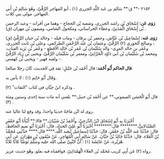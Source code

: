 ٢١٥٢ -** ق:** سَالِم بن عَبد اللَّهِ الجزري (١) ، أبو المهاجر الرَّقِّيّ، وهُوَ سَالِم بْن أَبي المهاجر، مولى بني كلاب.

**رَوَى عَن:** إِسْحَاق بْن راشد الجزري، وشعبة بْن الحجاج - وهما من أقرانه - وعبد الرحمن بْن إِسْحَاق الْمَدَنِيّ، وعطاء الخراساني، ومكحول الشامي، وميمون بْن مهران (ق) .

**رَوَى عَنه:** إِسْمَاعِيل بْن عَيَّاش، وجعفر بْن برقان - ومات قبله - وخالد بْن حيان الرَّقِّيّ (ق) ، وصالح الحوري (٢) الرَّقِّيّ، وعثمان بْن عَبْد الرَّحْمَنِ الطرائفي، وعلي بْن ثابت الجزري، وعُمَر بن خالد المري- والد سُلَيْمان بْن عُمَر بْن خَالِد الأقطع - وعُمَر بْن يَزِيد القباب، ومحمد بْن سُلَيْمان بْن أَبي دَاوُد الْحَرَّانِيّ، ومعمر بْن سُلَيْمان الرَّقِّيّ، ويحيى بْن زِيَاد الرَّقِّيّ - ولقبه فهير - ويحيى بْن كهمس.

**قال الحاكم أَبُو أَحْمَد:** قال أَحْمَد بْن حَنْبَلٍ: ثقة فِي الحديث، كَانَ رجلا صالحا.

وَقَال أَبُو حَاتِم (١) : لا بأس به.

وذكره ابنُ حِبَّان في كتاب "الثقات" (٢) .

قال أَبُو الْحَسَن الميموني،** عن أَحْمَد بْن حنبل:** بلغني أنه مات سنة إحدى وستين ومئة (٣) .

روى له ابْن مَاجَهْ حديثا واحدا، وقد وقع لنا عاليا عنه.

أَخْبَرَنَا بِهِ أَبُو إِسْحَاقَ ابْنُ الدَّرَجِيِّ، وأَحْمَدُ بْنُ شَيْبَانَ،** قالا:** أَنْبَأَنَا أَبُو جَعْفَرٍ الصَّيْدَلانِيُّ،******** قال:******** أَخْبَرَنَا أَبُو عَلِيّ الحداد، قال: أَخْبَرَنَا أَبُو نعيم الحافظ، قال: حَدَّثَنَا عَبد اللَّهِ بْنُ جَعْفَرٍ، قال: حَدَّثَنَا إسماعيل بْنعَبد اللَّهِ،**** قال:**** حَدَّثَنِي مُحَمَّدُ بْنُ الْعَلاءِ، قال: حَدَّثَنَا خَالِدُ بْنُ حَيَّانَ، عَنْ سَالِمٍ أَبِي الْمُهَاجِرِ، عَنْ مَيْمُونِ بْنِ مِهْرَانَ، عَن أَبِي هُرَيْرة، عَنْ عَائِشَةَ (١) : أَنَّ النَّبِيَّ صلى الله عليه وسَلَّمَ تَوَضَّأَ ثَلاثًا ثَلاثًا.

رواه (٢) عَن أَبِي كريب مُحَمَّد بْن العلاء الْهَمْدَانِيّ، فوافقناه فيه بعلو، وهُوَ حديث عزيز.